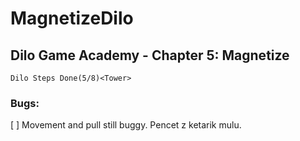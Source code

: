 # MagnetizeDilo

## Dilo Game Academy - Chapter 5: Magnetize

    Dilo Steps Done(5/8)<Tower>

### Bugs:

[ ] Movement and pull still buggy. Pencet z ketarik mulu.

